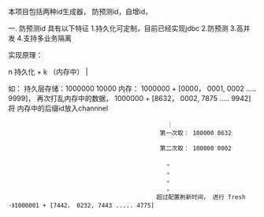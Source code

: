 本项目包括两种id生成器， 防预测id，自增id，

一. 防预测id
具有以下特征
1.持久化可定制，目前已经实现jdbc
2.防预测 
3.高并发
4.支持多业务隔离


实现原理：

n 持久化 + k （内存中）
         |
         
         
如： 
  持久层存储：1000000 10000
  内存： 1000000 + [0000， 0001, 0002 ..... 9999]， 再次打乱内存中的数据，  1000000 + [8632， 0002, 7875 ..... 9942]
                                                  将 内存中的后缀id放入channnel
                                                  
                                                 ｜
                                               第一次取： 100000 8632
                                               
                                               第二次取： 100000 0002
                                               
                                                 。
                                                 。
                                                 。
                                                 。
                                              超过配置刷新时间， 进行 fresh  -》1000001 + [7442， 0232, 7443 ..... 4775]
                                              
                                              
                                              
